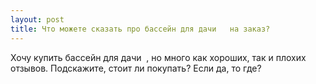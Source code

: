 ```yaml
---
layout: post 
title: Что можете сказать про бассейн для дачи ‌ ‌ на заказ? 
--- 
```

Хочу купить бассейн для дачи ‌ ‌, но много как хороших, так и плохих отзывов. Подскажите, стоит ли покупать? Если да, то где?